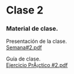 # Clase 2

### Material de clase.
Presentación de la clase.<br>
[Semana#2.pdf](https://github.com/SmoshCH/Itca2/files/14481512/Semana.2.pdf)<br>

Guía de clase.<br>
[Ejercicio PrÃ¡ctico #2.pdf](https://github.com/SmoshCH/Itca2/files/14481518/Ejercicio.PrA.ctico.2.pdf)<br>

